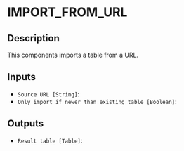 
# IMPORT_FROM_URL
## Description

 This components imports a table from a URL.
 
## Inputs
* `Source URL [String]`: 
* `Only import if newer than existing table [Boolean]`: 

## Outputs
* `Result table [Table]`: 
